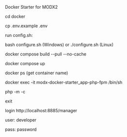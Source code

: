 Docker Starter for MODX2

cd docker

cp .env.example .env

run config.sh: 

bash configure.sh (Windows) or ./configure.sh (Linux)

docker compose build --pull --no-cache

docker compose up

docker ps (get container name)

docker exec -it modx-docker-starter_app-php-fpm /bin/sh

php -m -c

exit

login http://localhost:8885/manager

user: developer

pass: password

